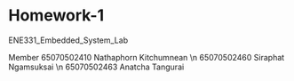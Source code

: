 # Homework-1
ENE331_Embedded_System_Lab

Member
65070502410 Nathaphorn Kitchumnean \n
65070502460 Siraphat Ngamsuksai \n
65070502463 Anatcha Tangurai 
